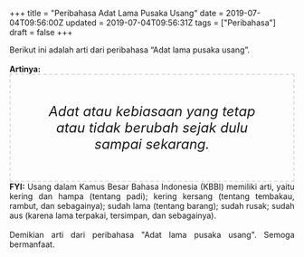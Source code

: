 +++
title = "Peribahasa Adat Lama Pusaka Usang"
date = 2019-07-04T09:56:00Z
updated = 2019-07-04T09:56:31Z
tags = ["Peribahasa"]
draft = false
+++

<div dir="ltr" style="text-align: left;" trbidi="on"><div style="text-align: justify;">Berikut ini adalah arti dari peribahasa “Adat lama pusaka usang”.</div><br /><div style="text-align: justify;"><b>Artinya:</b></div><div style="border: 2px dashed #ddd; font-size: 24px; height: auto; margin: 0 auto; padding: 50px; text-align: center; width: auto;"><i>Adat atau kebiasaan yang tetap atau tidak berubah sejak dulu sampai sekarang.</i></div><div style="text-align: justify;"><b>FYI:</b> Usang dalam Kamus Besar Bahasa Indonesia (KBBI) memiliki arti, yaitu kering dan hampa (tentang padi); kering kersang (tentang tembakau, rambut, dan sebagainya); sudah lama (tentang barang); sudah rusak; sudah aus (karena lama terpakai, tersimpan, dan sebagainya).<br /><br /></div><div style="text-align: justify;">Demikian arti dari peribahasa "Adat lama pusaka usang". Semoga bermanfaat.</div></div>
